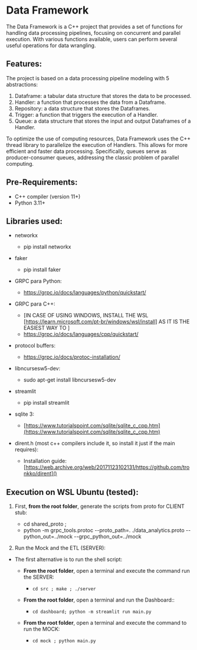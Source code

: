 # Data Framework

The Data Framework is a C++ project that provides a set of functions for handling data processing pipelines, focusing on concurrent and parallel execution. With various functions available, users can perform several useful operations for data wrangling.

## Features:

The project is based on a data processing pipeline modeling with 5 abstractions:

1. Dataframe: a tabular data structure that stores the data to be processed.
2. Handler: a function that processes the data from a Dataframe.
3. Repository: a data structure that stores the Dataframes.
4. Trigger: a function that triggers the execution of a Handler.
5. Queue: a data structure that stores the input and output Dataframes of a Handler.

To optimize the use of computing resources, Data Framework uses the C++ thread library to parallelize the execution of Handlers. This allows for more efficient and faster data processing. Specifically, queues serve as producer-consumer queues, addressing the classic problem of parallel computing.

## Pre-Requirements:

- C++ compiler (version 11+)
- Python 3.11+

## Libraries used:

- networkx
  - pip install networkx

- faker
  - pip install faker

- GRPC para Python:
  - https://grpc.io/docs/languages/python/quickstart/

- GRPC para C++:
  - [IN CASE OF USING WINDOWS, INSTALL THE WSL [https://learn.microsoft.com/pt-br/windows/wsl/install] AS IT IS THE EASIEST WAY TO ]
  - https://grpc.io/docs/languages/cpp/quickstart/

- protocol buffers:
  - https://grpc.io/docs/protoc-installation/

- libncursesw5-dev:
  - sudo apt-get install libncursesw5-dev

- streamlit

  - pip install streamlit
- sqlite 3:

  - [https://www.tutorialspoint.com/sqlite/sqlite_c_cpp.htm](https://www.tutorialspoint.com/sqlite/sqlite_c_cpp.htm)
- dirent.h (most c++ compilers include it, so install it just if the main requires):

  - Installation guide: [https://web.archive.org/web/20171123102131/https://github.com/tronkko/dirent]()

## Execution on WSL Ubuntu (tested):

1. First, **from the root folder**, generate the scripts from proto for CLIENT stub:

      - cd shared_proto ;
      - python -m grpc_tools.protoc --proto_path=. ./data_analytics.proto --python_out=../mock --grpc_python_out=../mock

2. Run the Mock and the ETL (SERVER):

- The first alternative is to run the shell script:

  - **From the root folder**, open a terminal and execute the command run the SERVER:

    - `cd src ; make ; ./server`
  
  - **From the root folder**, open a terminal and run the Dashboard::

    - `cd dashboard; python -m streamlit run main.py`

  - **From the root folder**, open a terminal and execute the command to run the MOCK:

    - `cd mock ; python main.py`

